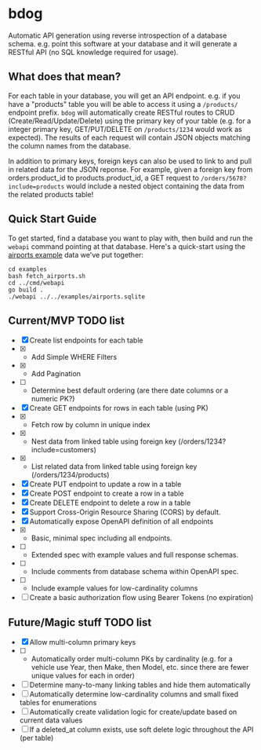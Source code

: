 # bdog

Automatic API generation using reverse introspection of a database schema. e.g. point this software at your database and it will generate a RESTful API (no SQL knowledge required for usage).

## What does that mean?

For each table in your database, you will get an API endpoint. e.g. if you have a "products" table you will be able to access it using a `/products/` endpoint prefix. `bdog` will automatically create RESTful routes to CRUD (Create/Read/Update/Delete) using the primary key of your table (e.g. for a integer primary key, GET/PUT/DELETE on `/products/1234` would work as expected). The results of each request will contain JSON objects matching the column names from the database.

In addition to primary keys, foreign keys can also be used to link to and pull in related data for the JSON reponse. For example, given a foreign key from orders.product_id to products.product_id, a GET request to `/orders/5678?include=products` would include a nested object containing the data from the related products table!

## Quick Start Guide

To get started, find a database you want to play with, then build and run the `webapi` command pointing at that database. Here's a quick-start using the [airports example](./examples/README.md) data we've put together:

    cd examples
    bash fetch_airports.sh
    cd ../cmd/webapi
    go build .
    ./webapi ../../examples/airports.sqlite

## Current/MVP TODO list

- [x] Create list endpoints for each table
- [x] - Add Simple WHERE Filters
- [x] - Add Pagination
- [ ] - Determine best default ordering (are there date columns or a numeric PK?)
- [x] Create GET endpoints for rows in each table (using PK)
- [x] - Fetch row by column in unique index
- [x] - Nest data from linked table using foreign key (/orders/1234?include=customers)
- [x] - List related data from linked table using foreign key (/orders/1234/products)
- [x] Create PUT endpoint to update a row in a table
- [x] Create POST endpoint to create a row in a table
- [x] Create DELETE endpoint to delete a row in a table
- [x] Support Cross-Origin Resource Sharing (CORS) by default.
- [x] Automatically expose OpenAPI definition of all endpoints
- [x] - Basic, minimal spec including all endpoints.
- [ ] - Extended spec with example values and full response schemas.
- [ ] - Include comments from database schema within OpenAPI spec.
- [ ] - Include example values for low-cardinality columns
- [ ] Create a basic authorization flow using Bearer Tokens (no expiration)

## Future/Magic stuff TODO list

- [x] Allow multi-column primary keys
- [ ] - Automatically order multi-column PKs by cardinality (e.g. for a vehicle use Year, then Make, then Model, etc. since there are fewer unique values for each in order)
- [ ] Determine many-to-many linking tables and hide them automatically
- [ ] Automatically determine low-cardinality columns and small fixed tables for enumerations
- [ ] Automatically create validation logic for create/update based on current data values
- [ ] If a deleted_at column exists, use soft delete logic throughout the API (per table)
